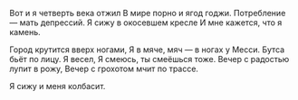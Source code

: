 Вот и я четверть века отжил
В мире порно и ягод годжи.
Потребление — мать депрессий.
Я сижу в окосевшем кресле
И мне кажется, что я камень.

Город крутится вверх ногами,
Я в мяче, мяч — в ногах у Месси.
Бутса бьёт по лицу. Я весел,
Я смеюсь, ты смеёшься тоже.
Вечер с радостью лупит в рожу,
Вечер с грохотом мчит по трассе.

Я сижу и меня колбасит.
